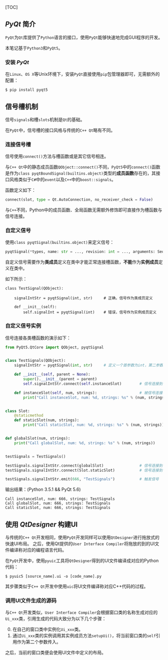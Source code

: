 [TOC]

## *PyQt* 简介
`PyQt`为`Qt`库提供了`Python`语言的接口，使用`PyQt`能够快速地完成GUI程序的开发。

本笔记基于`Python3`和`PyQt5`。

### 安装 *PyQt*
在`Linux`、`OS X`等Unix环境下，安装`PyQt`直接使用`pip`包管理器即可，无需额外的配置：

`$ pip install pyqt5`



## 信号槽机制
信号`signals`和槽`slots`机制是`Qt`的基础。

在`PyQt`中，信号槽的接口风格与传统的`C++ Qt`略有不同。

### 连接信号槽
信号使用`connect()`方法与槽函数或是其它信号相连。

与`C++ Qt`中的静态成员函数`QObject::connect()`不同，`PyQt5`中的`connect()`函数是作为`class pyqtBoundSignal(builtins.object)`类型的**成员函数**存在的，其接口风格类似于`C#`中的`event`以及`C++`中的`boost::signals`。

函数定义如下：

```py
connect(slot, type = Qt.AutoConnection, no_receiver_check = False)
```

与`C++`不同，Python中的成员函数、全局函数无需额外修饰即可直接作为槽函数与信号连接。

### 自定义信号
使用`class pyqtSignal(builtins.object)`来定义信号：

```py
pyqtSignal(*types, name: str = ..., revision: int = ..., arguments: Sequence = ...) -> PYQT_SIGNAL
```

自定义信号需要作为**类成员**定义在类中才能正常连接槽函数，**不能**作为**实例成员**定义在类中。

如下所示：

```
class TestSignal(QObject):

	signalIntStr = pyqtSignal(int, str)		# 正确，信号作为类成员定义

	def __init__(self):
		self.signalInt = pyqtSignal(int) 	# 错误，信号作为实例成员定义
```

### 自定义信号实例
信号连接各类槽函数的演示如下：

```py
from PyQt5.QtCore import QObject, pyqtSignal


class TestSignals(QObject):
	signalIntStr = pyqtSignal(int, str)		# 定义一个首参数为int，第二参数为str类型的信号

	def __init__(self, parent = None):
		super().__init__(parent = parent)
		self.signalIntStr.connect(self.instanceSlot)		# 信号连接到类的实例成员函数

	def instanceSlot(self, num, strings):					# 被信号连接的槽函数本身并未经过特殊修饰
		print("Call instanceSlot, num: %d, strings: %s" % (num, strings))


class Slot:
	@staticmethod
	def staticSlot(num, strings):
		print("Call staticSlot, num: %d, strings: %s" % (num, strings))


def globalSlot(num, strings):
	print("Call globalSlot, num: %d, strings: %s" % (num, strings))


testSignals = TestSignals()

testSignals.signalIntStr.connect(globalSlot)				# 信号连接到全局函数
testSignals.signalIntStr.connect(Slot.staticSlot)			# 信号连接到静态成员函数

testSignals.signalIntStr.emit(666, "TestSignals")			# 触发信号
```

输出结果：(Python 3.5.1 && PyQt 5.6)

```
Call instanceSlot, num: 666, strings: TestSignals
Call globalSlot, num: 666, strings: TestSignals
Call staticSlot, num: 666, strings: TestSignals
```



## 使用 *QtDesigner* 构建UI
与传统的`C++ Qt`开发相同，使用`PyQt`开发同样可以使用`QtDesigner`进行拖放式的快速UI布局。
之后，使用Qt提供的`User Interface Compiler`将拖放的到的UI文件编译称对应的编程语言代码。

在`PyQt`开发中，使用`pyuic`工具将`QtDesigner`得到的UI文件编译成对应的Python代码：

`$ pyuic5 [source_name].ui -o [code_name].py`

其步骤类似于`C++ Qt`开发中使用`uic`将UI文件编译称对应C++代码的过程。

### 调用UI文件生成的源码
与`C++ Qt`开发类似，`User Interface Compiler`会根据窗口类的名称生成对应的`Ui_xxx`类，引用生成的代码大致分为以下几个步骤：

0. 在自己的窗口类中实例化`Ui_xxx`类。
0. 通过`Ui_xxx`类的实例调用其实例成员方法`setupUi()`，将当前窗口类的`self`引用作为第二个参数传入。

之后，当前的窗口类便会使用UI文件中定义的布局。